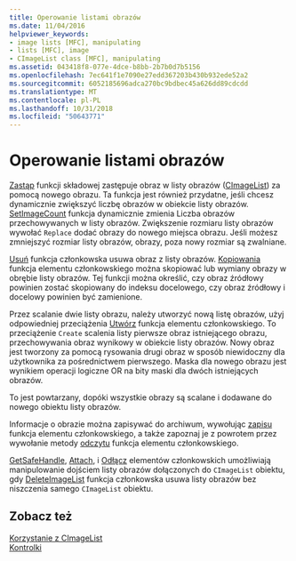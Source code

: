 ```yaml
---
title: Operowanie listami obrazów
ms.date: 11/04/2016
helpviewer_keywords:
- image lists [MFC], manipulating
- lists [MFC], image
- CImageList class [MFC], manipulating
ms.assetid: 043418f8-077e-4dce-b8bb-2b7b0d7b5156
ms.openlocfilehash: 7ec641f1e7090e27edd367203b430b932ede52a2
ms.sourcegitcommit: 6052185696adca270bc9bdbec45a626dd89cdcdd
ms.translationtype: MT
ms.contentlocale: pl-PL
ms.lasthandoff: 10/31/2018
ms.locfileid: "50643771"
---
```

# <a name="manipulating-image-lists"></a>Operowanie listami obrazów

[Zastąp](../mfc/reference/cimagelist-class.md#replace) funkcji składowej zastępuje obraz w listy obrazów ([CImageList](../mfc/reference/cimagelist-class.md)) za pomocą nowego obrazu. Ta funkcja jest również przydatne, jeśli chcesz dynamicznie zwiększyć liczbę obrazów w obiekcie listy obrazów. [SetImageCount](../mfc/reference/cimagelist-class.md#setimagecount) funkcja dynamicznie zmienia Liczba obrazów przechowywanych w listy obrazów. Zwiększenie rozmiaru listy obrazów wywołać `Replace` dodać obrazy do nowego miejsca obrazu. Jeśli możesz zmniejszyć rozmiar listy obrazów, obrazy, poza nowy rozmiar są zwalniane.

[Usuń](../mfc/reference/cimagelist-class.md#remove) funkcja członkowska usuwa obraz z listy obrazów. [Kopiowania](../mfc/reference/cimagelist-class.md#copy) funkcja elementu członkowskiego można skopiować lub wymiany obrazy w obrębie listy obrazów. Tej funkcji można określić, czy obraz źródłowy powinien zostać skopiowany do indeksu docelowego, czy obraz źródłowy i docelowy powinien być zamienione.

Przez scalanie dwie listy obrazu, należy utworzyć nową listę obrazów, użyj odpowiedniej przeciążenia [Utwórz](../mfc/reference/cimagelist-class.md#create) funkcja elementu członkowskiego. To przeciążenie `Create` scalenia listy pierwsze obraz istniejącego obrazu, przechowywania obraz wynikowy w obiekcie listy obrazów. Nowy obraz jest tworzony za pomocą rysowania drugi obraz w sposób niewidoczny dla użytkownika za pośrednictwem pierwszego. Maska dla nowego obrazu jest wynikiem operacji logiczne OR na bity maski dla dwóch istniejących obrazów.

To jest powtarzany, dopóki wszystkie obrazy są scalane i dodawane do nowego obiektu listy obrazów.

Informacje o obrazie można zapisywać do archiwum, wywołując [zapisu](../mfc/reference/cimagelist-class.md#write) funkcja elementu członkowskiego, a także zapoznaj je z powrotem przez wywołanie metody [odczytu](../mfc/reference/cimagelist-class.md#read) funkcja elementu członkowskiego.

[GetSafeHandle](../mfc/reference/cimagelist-class.md#getsafehandle), [Attach](../mfc/reference/cimagelist-class.md#attach), i [Odłącz](../mfc/reference/cimagelist-class.md#detach) elementów członkowskich umożliwiają manipulowanie dojściem listy obrazów dołączonych do `CImageList` obiektu, gdy [DeleteImageList](../mfc/reference/cimagelist-class.md#deleteimagelist) funkcja członkowska usuwa listy obrazów bez niszczenia samego `CImageList` obiektu.

## <a name="see-also"></a>Zobacz też

[Korzystanie z CImageList](../mfc/using-cimagelist.md)<br/>
[Kontrolki](../mfc/controls-mfc.md)

